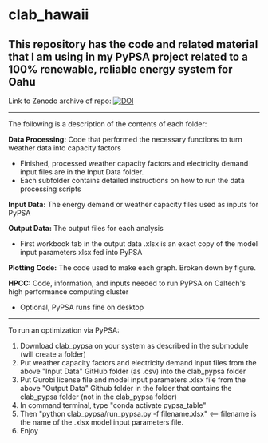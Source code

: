 # clab_hawaii
**This repository has the code and related material that I am using in my PyPSA project related to a 100% renewable, reliable energy system for Oahu**
-----------------------------------------------------------------------------------------------------------------------

Link to Zenodo archive of repo: [![DOI](https://zenodo.org/badge/608204404.svg)](https://zenodo.org/doi/10.5281/zenodo.10214776)

-----------------------------------------------------------------------------------------------------------------------
The following is a description of the contents of each folder:  
  
**Data Processing:** Code that performed the necessary functions to turn weather data into capacity factors  
* Finished, processed weather capacity factors and electricity demand input files are in the Input Data folder.
* Each subfolder contains detailed instructions on how to run the data processing scripts
  
**Input Data:** The energy demand or weather capacity files used as inputs for PyPSA  

**Output Data:** The output files for each analysis  
* First workbook tab in the output data .xlsx is an exact copy of the model input parameters xlsx fed into PyPSA

**Plotting Code:** The code used to make each graph. Broken down by figure.

**HPCC:** Code, information, and inputs needed to run PyPSA on Caltech's high performance computing cluster  
* Optional, PyPSA runs fine on desktop

-----------------------------------------------------------------------------------------------------------------------
To run an optimization via PyPSA:
1. Download clab_pypsa on your system as described in the submodule (will create a folder)
2. Put weather capacity factors and electricity demand input files from the above "Input Data" GitHub folder (as .csv) into the clab_pypsa folder
3. Put Gurobi license file and model input parameters .xlsx file from the above "Output Data" Github folder in the folder that contains the clab_pypsa folder (not in the clab_pypsa folder)
4. In command terminal, type "conda activate pypsa_table"
5. Then "python clab_pypsa/run_pypsa.py -f filename.xlsx" <-- filename is the name of the .xlsx model input parameters file.
6. Enjoy

